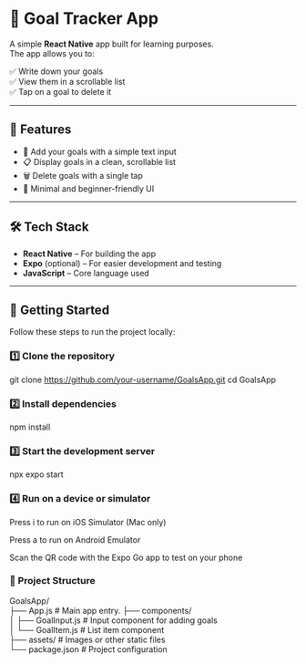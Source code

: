 # 🎯 Goal Tracker App

A simple **React Native** app built for learning purposes.  
The app allows you to:

✅ Write down your goals  
✅ View them in a scrollable list  
✅ Tap on a goal to delete it  

---

## 📱 Features

- 📝 Add your goals with a simple text input
- 📋 Display goals in a clean, scrollable list
- 🗑️ Delete goals with a single tap
- 🎨 Minimal and beginner-friendly UI

---

## 🛠️ Tech Stack

- **React Native** – For building the app
- **Expo** (optional) – For easier development and testing
- **JavaScript** – Core language used

---

## 🚀 Getting Started

Follow these steps to run the project locally:

### 1️⃣ Clone the repository
git clone https://github.com/your-username/GoalsApp.git
cd GoalsApp

### 2️⃣ Install dependencies
npm install

### 3️⃣ Start the development server
npx expo start

### 4️⃣ Run on a device or simulator

Press i to run on iOS Simulator (Mac only)

Press a to run on Android Emulator

Scan the QR code with the Expo Go app to test on your phone

### 📂 Project Structure
GoalsApp/  
├── App.js             # Main app entry. 
├── components/  
│   ├── GoalInput.js   # Input component for adding goals  
│   └── GoalItem.js    # List item component  
├── assets/            # Images or other static files  
└── package.json       # Project configuration  



